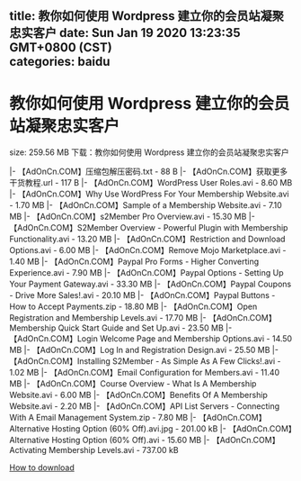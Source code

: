 
title: 教你如何使用 Wordpress 建立你的会员站凝聚忠实客户
date: Sun Jan 19 2020 13:23:35 GMT+0800 (CST)    
categories: baidu
---

# 教你如何使用 Wordpress 建立你的会员站凝聚忠实客户
size: 259.56 MB
 下载：教你如何使用 Wordpress 建立你的会员站凝聚忠实客户
 
|- 【AdOnCn.COM】压缩包解压密码.txt - 88 B
|- 【AdOnCn.COM】获取更多干货教程.url - 117 B
|- 【AdOnCn.COM】WordPress User Roles.avi - 8.60 MB
|- 【AdOnCn.COM】Why Use WordPress For Your Membership Website.avi - 1.70 MB
|- 【AdOnCn.COM】Sample of a Membership Website.avi - 7.10 MB
|- 【AdOnCn.COM】s2Member Pro Overview.avi - 15.30 MB
|- 【AdOnCn.COM】S2Member Overview - Powerful Plugin with Membership Functionality.avi - 13.20 MB
|- 【AdOnCn.COM】Restriction and Download Options.avi - 6.00 MB
|- 【AdOnCn.COM】Remove Mojo Marketplace.avi - 1.40 MB
|- 【AdOnCn.COM】Paypal Pro Forms - Higher Converting Experience.avi - 7.90 MB
|- 【AdOnCn.COM】Paypal Options - Setting Up Your Payment Gateway.avi - 33.30 MB
|- 【AdOnCn.COM】Paypal Coupons - Drive More Sales!.avi - 20.10 MB
|- 【AdOnCn.COM】Paypal Buttons - How to Accept Payments.zip - 18.80 MB
|- 【AdOnCn.COM】Open Registration and Membership Levels.avi - 17.70 MB
|- 【AdOnCn.COM】Membership Quick Start Guide and Set Up.avi - 23.50 MB
|- 【AdOnCn.COM】Login Welcome Page and Membership Options.avi - 14.50 MB
|- 【AdOnCn.COM】Log In and Registration Design.avi - 25.50 MB
|- 【AdOnCn.COM】Installing S2Member - As Simple As A Few Clicks!.avi - 1.02 MB
|- 【AdOnCn.COM】Email Configuration for Members.avi - 11.40 MB
|- 【AdOnCn.COM】Course Overview - What Is A Membership Website.avi - 6.00 MB
|- 【AdOnCn.COM】Benefits Of A Membership Website.avi - 2.20 MB
|- 【AdOnCn.COM】API List Servers - Connecting With A Email Management System.zip - 7.80 MB
|- 【AdOnCn.COM】Alternative Hosting Option (60% Off).avi.jpg - 201.00 kB
|- 【AdOnCn.COM】Alternative Hosting Option (60% Off).avi - 15.60 MB
|- 【AdOnCn.COM】Activating Membership Levels.avi - 737.00 kB

[How to download](https://bpcam.bemobtrk.com/go/2ceec3aa-1ca2-46d6-b9ff-aaa5c184517c?jno=646)